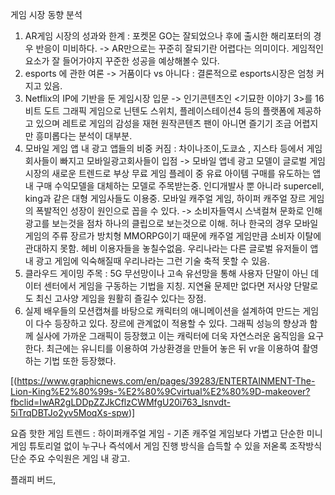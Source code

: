 게임 시장 동향 분석

1. AR게임 시장의 성과와 한계  : 포켓몬 GO는 잘되었으나 후에 출시한 해리포터의 경우 반응이 미비하다. -> AR만으로는 꾸준히 잘되기란 어렵다는 의미이다. 게임적인 요소가 잘 들어가야지 꾸준한 성공을 예상해볼수 있다.
2. esports 에 관한 여론 -> 거품이다 vs 아니다 : 결론적으로 esports시장은 엄청 커지고 있음.
3. Netflix의 IP에 기반을 둔 게임시장 입문 -> 인기콘텐츠인 <기묘한 이야기 3>를 16비트 도트 그래픽 게임으로 닌텐도 스위치, 플레이스테이션4 등의 플랫폼에 제공하고 있으며 레트로 게임의 감성을 재현 원작콘텐츠 팬이 아니면 즐기기 조금 어렵지만 흥미롭다는 분석이 대부분.
4. 모바일 게임 앱 내 광고 앱들의 비중 커짐 : 차이나조이,도쿄쇼 , 지스타 등에서 게임회사들이 빠지고 모바일광고회사들이 입점 -> 모바일 앱네 광고 모델이 글로벌 게임시장의 새로운 트렌드로 부상 무료 게임 플레이 중 유료 아이템 구매를 유도하는 앱내 구매 수익모델을 대체하는 모델로 주목받는중. 인디개발사 뿐 아니라 supercell, king과 같은 대형 게임사들도 이용중. 모바일 캐주얼 게임, 하이퍼 캐주얼 장르 게임의 폭발적인 성장이 원인으로 꼽을 수 있다. -> 소비자들역시 스낵컬쳐 문화로 인해 광고를 보는것을 점차 하나의 클립으로 보는것으로 이해. 허나 한국의 경우 모바일 게임의 주류 장르가 방치형 MMORPG이기 때문에 캐주얼 게임만큼 소비자 이탈에 관대하지 못함. 헤비 이용자들을 놓칠수없음. 우리나라는 다른 글로벌 유저들이 앱내 광고 게임에 익숙해질때 우리나라는 그런 기술 축적 못할 수 있음. 
5. 클라우드 게이밍 주목 : 5G 무선망이나 고속 유선망을 통해 사용자 단말이 아닌 데이터 센터에서 게임을 구동하는 기법을 지칭. 지연율 문제만 없다면 저사양 단말로도 최신 고사양 게임을 원활히 즐길수 있다는 장점.
6. 실제 배우들의 모션캡쳐를 바탕으로 캐릭터의 애니메이션을 설계하여 만드는 게임이 다수 등장하고 있다. 장르에 관계없이 적용할 수 있다. 그래픽 성능의 향상과 함께 실사에 가까운 그래픽이 등장했고 이는 캐릭터에 더욱 자연스러운 움직임을 요구한다.  최근에는 유니티를 이용하여 가상환경을 만들어 놓은 뒤 vr을 이용하여 촬영하는 기법 또한 등장했다. 

[(https://www.graphicnews.com/en/pages/39283/ENTERTAINMENT-The-Lion-King%E2%80%99s-%E2%80%9Cvirtual%E2%80%9D-makeover?fbclid=IwAR2gLDDpZZJkCflzCWMfgU20i763_lsnvdt-5iTrqDBTJo2yv5MoqXs-spw)]

 





요즘 핫한 게임 트렌드 : 하이퍼캐주얼 게임 - 기존 캐주얼 게임보다 가볍고 단순한 미니게임 튜토리얼 없이 누구나 즉석에서 게임 진행 방식을 습득할 수 있을 저옫록 조작방식 단순 주요 수익원은 게임 내 광고. 

플래피 버드,



